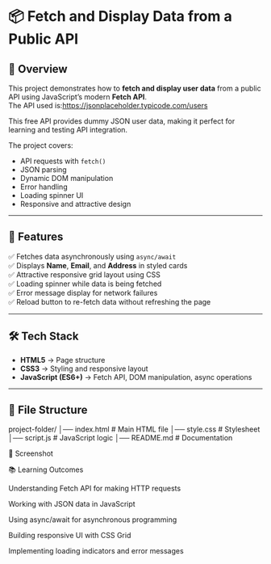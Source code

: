 # 📦 Fetch and Display Data from a Public API

## 📌 Overview
This project demonstrates how to **fetch and display user data** from a public API using JavaScript’s modern **Fetch API**.  
The API used is:https://jsonplaceholder.typicode.com/users

This free API provides dummy JSON user data, making it perfect for learning and testing API integration.

The project covers:
- API requests with `fetch()`
- JSON parsing
- Dynamic DOM manipulation
- Error handling
- Loading spinner UI
- Responsive and attractive design

---

## 🎯 Features
✅ Fetches data asynchronously using `async/await`  
✅ Displays **Name**, **Email**, and **Address** in styled cards  
✅ Attractive responsive grid layout using CSS  
✅ Loading spinner while data is being fetched  
✅ Error message display for network failures  
✅ Reload button to re-fetch data without refreshing the page  

---

## 🛠️ Tech Stack
- **HTML5** → Page structure  
- **CSS3** → Styling and responsive layout  
- **JavaScript (ES6+)** → Fetch API, DOM manipulation, async operations  

---

## 📂 File Structure
project-folder/
│── index.html # Main HTML file
│── style.css # Stylesheet
│── script.js # JavaScript logic
│── README.md # Documentation

📸 Screenshot

📚 Learning Outcomes

Understanding Fetch API for making HTTP requests

Working with JSON data in JavaScript

Using async/await for asynchronous programming

Building responsive UI with CSS Grid

Implementing loading indicators and error messages
